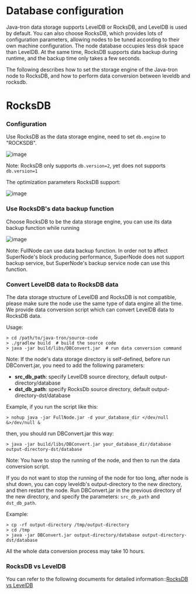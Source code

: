 # Database configuration
Java-tron data storage supports LevelDB or RocksDB, and LevelDB is used by default. You can also choose RocksDB, which provides lots of configuration parameters, allowing nodes to be tuned according to their own machine configuration. The node database occupies less disk space than LevelDB. At the same time, RocksDB supports data backup during runtime, and the backup time only takes a few seconds.

The following describes how to set the storage engine of the Java-tron node to RocksDB, and how to perform data conversion between leveldb and rocksdb.

# RocksDB

### Configuration

Use RocksDB as the data storage engine, need to set `db.engine` to "ROCKSDB".

![image](https://raw.githubusercontent.com/tronprotocol/documentation-en/master/images/db_engine.png)

Note: RocksDB only supports `db.version=2`, yet does not supports `db.version=1`

The optimization parameters RocksDB support:

![image](https://raw.githubusercontent.com/tronprotocol/documentation-en/master/images/rocksdb_tuning_parameters.png)

### Use RocksDB's data backup function

Choose RocksDB to be the data storage engine, you can use its data backup function while running

![image](https://raw.githubusercontent.com/tronprotocol/documentation-en/master/images/db_backup.png)

Note: FullNode can use data backup function. In order not to affect SuperNode's block producing performance, SuperNode does not support backup service, but SuperNode's backup service node can use this function.

### Convert LevelDB data to RocksDB data

The data storage structure of LevelDB and RocksDB is not compatible, please make sure the node use the same type of data engine all the time. We provide data conversion script which can convert LevelDB data to RocksDB data.

Usage:

```console
> cd /path/to/java-tron/source-code
> ./gradlew build  # build the source code
> java -jar build/libs/DBConvert.jar  # run data conversion command
```

Note: If the node's data storage directory is self-defined, before run DBConvert.jar, you need to add the following parameters:

- **src_db_path**: specify LevelDB source directory, default output-directory/database
- **dst_db_path**: specify RocksDb source directory, default output-directory-dst/database

Example, if you run the script like this:

```console
> nohup java -jar FullNode.jar -d your_database_dir </dev/null &>/dev/null &
```

then, you should run DBConvert.jar this way:

```console
> java -jar build/libs/DBConvert.jar your_database_dir/database output-directory-dst/database
```

Note: You have to stop the running of the node, and then to run the data conversion script.

If you do not want to stop the running of the node for too long, after node is shut down, you can copy leveldb's output-directory to the new directory, and then restart the node. Run DBConvert.jar in the previous directory of the new directory, and specify the parameters: `src_db_path` and `dst_db_path`.

Example:

```console
> cp -rf output-directory /tmp/output-directory
> cd /tmp
> java -jar DBConvert.jar output-directory/database output-directory-dst/database
```

All the whole data conversion process may take 10 hours.

### RocksDB vs LevelDB

You can refer to the following documents for detailed information::[RocksDB vs LevelDB](https://github.com/tronprotocol/documentation/blob/master/TRX/Rocksdb_vs_Leveldb.md)
